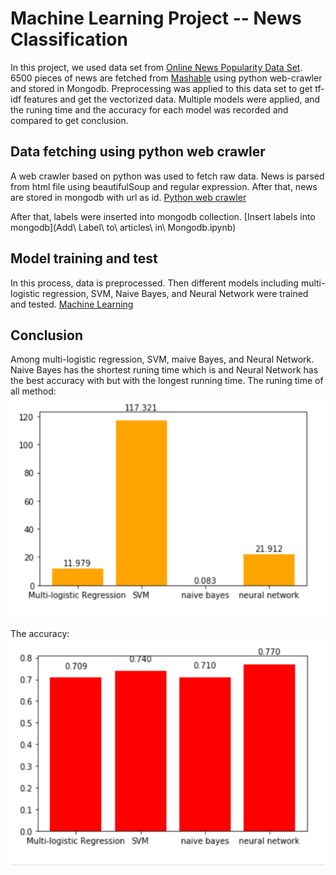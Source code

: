 # Machine Learning Project -- News Classification

In this project, we used data set from [Online News Popularity Data Set](https://archive.ics.uci.edu/ml/datasets/Online+News+Popularity). 6500 pieces of news are fetched from [Mashable](http://mashable.com/) using python web-crawler and stored in Mongodb. Preprocessing was applied to this data set to get tf-idf features and get the vectorized data. Multiple models were applied, and the runing time and the accuracy for each model was recorded and compared to get conclusion.

## Data fetching using python web crawler
A web crawler based on python was used to fetch raw data. News is parsed from html file using beautifulSoup and regular expression. After that, news are stored in mongodb with url as id. 
[Python web crawler](./articleCrawler.py)

After that, labels were inserted into mongodb collection.
[Insert labels into mongodb](Add\ Label\ to\ articles\ in\ Mongodb.ipynb)

## Model training and test
In this process, data is preprocessed. Then different models including multi-logistic regression, SVM, Naive Bayes, and Neural Network were trained and tested.
[Machine Learning](ML_project.ipynb)

## Conclusion
Among multi-logistic regression, SVM, maive Bayes, and Neural Network. Naive Bayes has the shortest runing time which is  and Neural Network has the best accuracy with but with the longest running time.
The runing time of all method:
![](RT.png)

The accuracy:
![](accuracy.png)